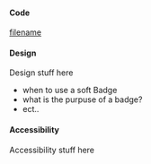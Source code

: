 <!-- tabs:start -->
#### **Code**

[filename](../../src/components/badge/README.md ':include')

#### **Design**

Design stuff here
- when to use a soft Badge
- what is the purpuse of a badge?
- ect..

#### **Accessibility**
Accessibility stuff here

<!-- tabs:end -->


<script type="module" src="../../dist/components/badge/badge.ts"></script>
